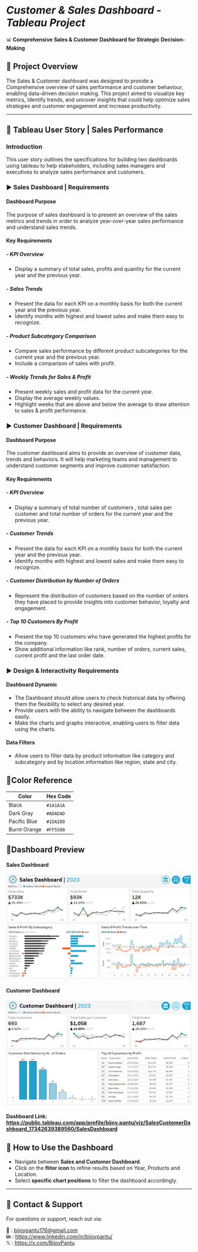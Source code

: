 # *Customer & Sales Dashboard - Tableau Project*
📊 **Comprehensive Sales & Customer Dashboard for Strategic Decision-Making**  

## 📌 Project Overview
The Sales & Customer dashboard was designed to provide a Comprehensive overview of sales performance and customer behaviour, enabling data-driven decision making. This project aimed to visualize key metrics, Identify trends, and uncover insights that could help optimize sales strategies and customer engagement and increase productivity.  

---

## 📌 Tableau User Story | Sales Performance
### **Introduction**
This user story outlines the specifications for building two dashboards using tableau to help stakeholders, including sales managers and executives to analyze sales performance and customers. 
### **▶️ Sales Dashboard | Requirements**
#### **Dashboard Purpose**
The purpose of sales dashboard is to present an overview of the sales metrics and trends in order to analyze year-over-year sales performance and understand sales trends.
#### **Key Requirements**
##### **- KPI Overview**
- Display a summary of total sales, profits and quantity for the current year and the previous year.
##### **- Sales Trends**
- Present the data for each KPI on a monthly basis for both the current year and the previous year.  
- Identify months with highest and lowest sales and make them easy to recognize.  
##### **- Product Subcategory Comparison**
- Compare sales performance by different product subcategories for the current year and the previous year.  
- Include a comparison of sales with profit.
##### **- Weekly Trends for Sales & Profit**
- Present weekly sales and profit data for the current year.
- Display the average weekly values.
- Highlight weeks that are above and below the average to draw attention to sales & profit performance.

### **▶️ Customer Dashboard | Requirements**
#### **Dashboard Purpose**
The customer dashboard aims to provide an overview of customer data, trends and behaviors. It will help marketing teams and management to understand customer segments and improve customer satisfaction.
#### **Key Requirements**
##### **- KPI Overview**
- Display a summary of total number of customers , total sales per customer and total number of orders for the current year and the previous year.
##### **- Customer Trends**
- Present the data for each KPI on a monthly basis for both the current year and the previous year.
- Identify months with highest and lowest sales and make them easy to recognize.
##### **- Customer Distribution by Number of Orders**
- Represent the distribution of customers based on the number of orders they have placed to provide insights into customer behavior, loyalty and engagement.
##### **- Top 10 Customers By Profit**
- Present the top 10 customers who have generated the highest profits for the company.
- Show additional information like rank, number of orders, current sales, current profit and the last order date.

### **▶️ Design & Interactivity Requirements**
#### **Dashboard Dynamic**
- The Dashboard should allow users to check historical data by offering them the flexibility to select any desired year.
- Provide users with the ability to navigate between the dashboards easily.
- Make the charts and graphs interactive, enabling users to filter data using the charts.
#### **Data Filters**
- Allow users to filter data by product information like category and subcategory and by location information like region, state and city.

## 📌Color Reference

| Color           | Hex Code  |
|---------------|----------|
| Black         | `#1A1A1A` |
| Dark Gray     | `#ADADAD` |
| Pacific Blue  | `#1DA2D0` |
| Burnt Orange  | `#FF5500` |

## 📌Dashboard Preview
#### Sales Dashboard
![Sales](https://github.com/bijoypantu/Customer-Sales-Dashboard/blob/main/Sales%20Dashboard.png?raw=true)
#### Customer Dashboard
![Customer](https://github.com/bijoypantu/Customer-Sales-Dashboard/blob/main/Customer%20Dashboard.png?raw=true)
#### **Dashboard Link:** https://public.tableau.com/app/profile/bijoy.pantu/viz/SalesCustomerDashboard_17342639389560/SalesDashboard

## 📌 How to Use the Dashboard
- Navigate between **Sales and Customer Dashboard**.
- Click on the **fliter icon** to refine results based on Year, Products and Location.
- Select **specific chart positions** to filter the dashboard accordingly.
---

## 📌 Contact & Support
For questions or support, reach out via:

📩 : bijoypantu176@gmail.com  
**in** : https://www.linkedin.com/in/bijoypantu/  
𝕏 : https://x.com/BijoyPantu
